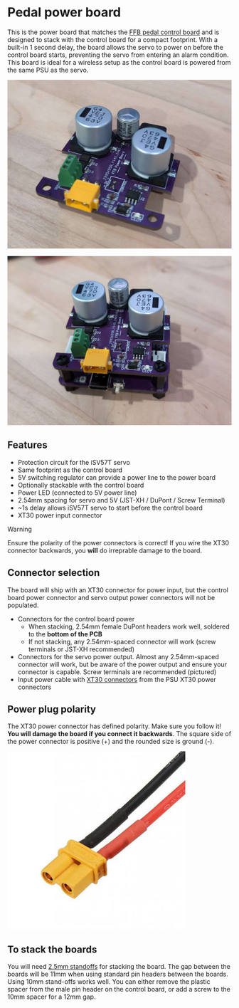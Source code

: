 # Pedal power board

This is the power board that matches the [FFB pedal control board](../control-board) and is designed to stack with the control board for a compact footprint. With a built-in 1 second delay, the board allows the servo to power on before the control board starts, preventing the servo from entering an alarm condition. This board is ideal for a wireless setup as the control board is powered from the same PSU as the servo.
 
 ![Photo](pcb_ffb_power-board_v1.0.jpg)

 ![Stacked PCBs](pcb_ffb_power-board_stacked_v1.0.jpg)
 
## Features
- Protection circuit for the iSV57T servo
- Same footprint as the control board
- 5V switching regulator can provide a power line to the power board
- Optionally stackable with the control board
- Power LED (connected to 5V power line)
- 2.54mm spacing for servo and 5V (JST-XH / DuPont / Screw Terminal)
- ~1s delay allows iSV57T servo to start before the control board
- XT30 power input connector

> [!WARNING]
> Ensure the polarity of the power connectors is correct! If you wire the XT30 connector backwards, you **will** do irreprable damage to the board.

## Connector selection
The board will ship with an XT30 connector for power input, but the control board power connector and servo output power connectors will not be populated.
- Connectors for the control board power
  - When stacking, 2.54mm female DuPont headers work well, soldered to the **bottom of the PCB** 
  - If not stacking, any 2.54mm-spaced connector will work (screw terminals or JST-XH recommended)
- Connectors for the servo power output. Almost any 2.54mm-spaced connector will work, but be aware of the power output and ensure your connector is capable. Screw terminals are recommended (pictured)
- Input power cable with [XT30 connectors](https://www.amazon.com/Connectors-Female-Pieces-Shrink-Battery/dp/B0875MBLNH) from the PSU
XT30 power connectors

## Power plug polarity
The XT30 power connector has defined polarity. Make sure you follow it! **You will damage the board if you connect it backwards**. The square side of the power connector is positive (+) and the rounded size is ground (-).

![correct polarity](../images/xt30-polarity.jpg)

## To stack the boards
You will need [2.5mm standoffs](https://www.amazon.com/COMRUN-M2-5-Standoff-Assortment-Motherboard/dp/B0CKBWQSNY) for stacking the board. The gap between the boards will be 11mm when using standard pin headers between the boards. Using 10mm stand-offs works well. You can either remove the plastic spacer from the male pin header on the control board, or add a screw to the 10mm spacer for a 12mm gap.